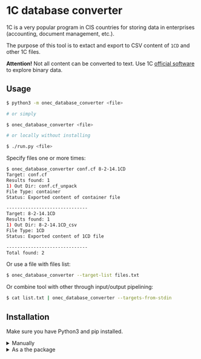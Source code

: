 # 1C database converter


1C is a very popular program in CIS countries for storing data in enterprises (accounting, document management, etc.).

The purpose of this tool is to extact and export to CSV content of `1CD` and other 1C files.

**Attention!** Not all content can be converted to text. Use 1C [official software](https://online.1c.ru/catalog/programs/program/18610119/) to explore binary data.

## Usage

```sh
$ python3 -m onec_database_converter <file>

# or simply

$ onec_database_converter <file>

# or locally without installing

$ ./run.py <file>
```

Specify files one or more times:
```sh
$ onec_database_converter conf.cf 8-2-14.1CD
Target: conf.cf
Results found: 1
1) Out Dir: conf.cf_unpack
File Type: container
Status: Exported content of container file

------------------------------
Target: 8-2-14.1CD
Results found: 1
1) Out Dir: 8-2-14.1CD_csv
File Type: 1CD
Status: Exported content of 1CD file

------------------------------
Total found: 2
```

Or use a file with files list:
```sh
$ onec_database_converter --target-list files.txt
```

Or combine tool with other through input/output pipelining:
```sh
$ cat list.txt | onec_database_converter --targets-from-stdin
```

## Installation

Make sure you have Python3 and pip installed.


<details>
<summary>Manually</summary>
</br>

1. Clone or [download](https://github.com/soxoj/osint-cli-tool-skeleton/archive/refs/heads/main.zip) respository
```sh
$ git clone https://github.com/soxoj/osint-cli-tool-skeleton
```

2. Install dependencies
```sh
$ pip3 install -r requirements.txt
```
</details>

<details>
<summary>As a the package</summary>
</br>

You can clone/download repo and install it from the directory to use as a Python package.
```sh
$ pip3 install .
```

Also you can install it from the PyPI registry:
```sh
$ pip3 install https://github.com/soxoj/osint-cli-tool-skeleton
```
</details>
